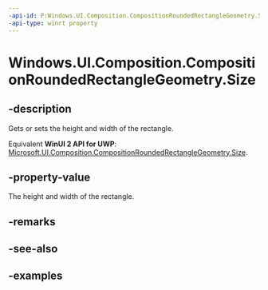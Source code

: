 ```yaml
---
-api-id: P:Windows.UI.Composition.CompositionRoundedRectangleGeometry.Size
-api-type: winrt property
---
```


<!-- Property syntax.
public Vector2 Size { get;  set; }
-->

# Windows.UI.Composition.CompositionRoundedRectangleGeometry.Size

## -description

Gets or sets the height and width of the rectangle.

Equivalent **WinUI 2 API for UWP**: [Microsoft.UI.Composition.CompositionRoundedRectangleGeometry.Size](/windows/winui/api/microsoft.ui.composition.compositionroundedrectanglegeometry.size).

## -property-value

The height and width of the rectangle.

## -remarks

## -see-also

## -examples


